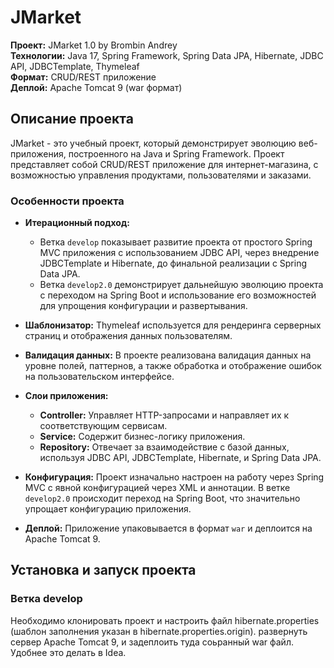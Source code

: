 # JMarket

**Проект:** JMarket 1.0 by Brombin Andrey  
**Технологии:** Java 17, Spring Framework, Spring Data JPA, Hibernate, JDBC API, JDBCTemplate, Thymeleaf  
**Формат:** CRUD/REST приложение  
**Деплой:** Apache Tomcat 9 (war формат)  

## Описание проекта

JMarket - это учебный проект, который демонстрирует эволюцию веб-приложения, построенного на Java и Spring Framework. Проект представляет собой CRUD/REST приложение для интернет-магазина, с возможностью управления продуктами, пользователями и заказами. 

### Особенности проекта

- **Итерационный подход:** 
  - Ветка `develop` показывает развитие проекта от простого Spring MVC приложения с использованием JDBC API, через внедрение JDBCTemplate и Hibernate, до финальной реализации с Spring Data JPA.
  - Ветка `develop2.0` демонстрирует дальнейшую эволюцию проекта с переходом на Spring Boot и использование его возможностей для упрощения конфигурации и развертывания.

- **Шаблонизатор:** Thymeleaf используется для рендеринга серверных страниц и отображения данных пользователям.

- **Валидация данных:** В проекте реализована валидация данных на уровне полей, паттернов, а также обработка и отображение ошибок на пользовательском интерфейсе.

- **Слои приложения:**
  - **Controller:** Управляет HTTP-запросами и направляет их к соответствующим сервисам.
  - **Service:** Содержит бизнес-логику приложения.
  - **Repository:** Отвечает за взаимодействие с базой данных, используя JDBC API, JDBCTemplate, Hibernate, и Spring Data JPA.

- **Конфигурация:** Проект изначально настроен на работу через Spring MVC с явной конфигурацией через XML и аннотации. В ветке `develop2.0` происходит переход на Spring Boot, что значительно упрощает конфигурацию приложения.

- **Деплой:** Приложение упаковывается в формат `war` и деплоится на Apache Tomcat 9.

## Установка и запуск проекта

### Ветка develop

Необходимо клонировать проект и настроить файл hibernate.properties (шаблон заполнения указан в hibernate.properties.origin). 
развернуть сервер Apache Tomcat 9, и задеплоить туда соьранный war файл.
Удобнее это делать в Idea. 